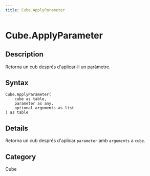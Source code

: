 ```yaml
---
title: Cube.ApplyParameter
---
```


# Cube.ApplyParameter


## Description

Retorna un cub després d&#39;aplicar-li un paràmetre.


## Syntax

```powerquery
Cube.ApplyParameter(
    cube as table,
    parameter as any,
    optional arguments as list
) as table
```


## Details

Retorna un cub després d'aplicar <code>parameter</code> amb <code>arguments</code> a <code>cube</code>.



## Category
Cube
